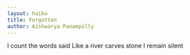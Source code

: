 ```yaml
---
layout: haiku
title: Forgotten
author: Aishwarya Panampilly
---
```


I count the words said
Like a river carves stone
I remain silent
